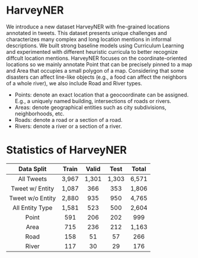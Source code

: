 # HarveyNER
We introduce a new dataset HarveyNER with fne-grained locations annotated in tweets. This dataset presents unique challenges and characterizes many complex and long location mentions in informal descriptions. We built strong baseline models using Curriculum Learning and experimented with different heuristic curricula to better recognize diffcult location mentions. 
HarveyNER focuses on the coordinate-oriented locations so we mainly annotate Point that can be precisely pinned to a map and Area that occupies a small polygon of a map. Considering that some disasters can affect line-like objects (e.g., a food can affect the neighbors of a whole river), we also include Road and River types.
* Points: denote an exact location that a geocoordinate can be assigned. E.g., a uniquely named building, intersections of roads or rivers.
* Areas: denote geographical entities such as city subdivisions, neighborhoods, etc.
* Roads: denote a road or a section of a road.
* Rivers: denote a river or a section of a river.

# Statistics of HarveyNER
|    Data Split    | Train | Valid |  Test | Total |
|:----------------:|:-----:|:-----:|:-----:|:-----:|
|    All Tweets    | 3,967 | 1,301 | 1,303 | 6,571 |
|  Tweet w/ Entity | 1,087 |  366  |  353  | 1,806 |
| Tweet w/o Entity | 2,880 |  935  |  950  | 4,765 |
|  All Entity Type | 1,581 |  523  |  500  | 2,604 |
|       Point      |  591  |  206  |  202  |  999  |
|       Area       |  715  |  236  |  212  | 1,163 |
|       Road       |  158  |   51  |   57  |  266  |
|       River      |  117  |   30  |   29  |  176  |
